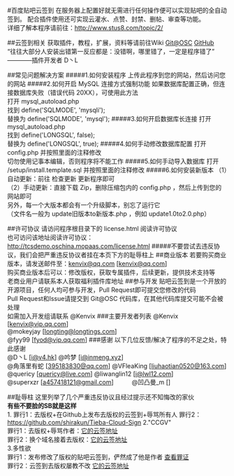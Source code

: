 #百度贴吧云签到
在服务器上配置好就无需进行任何操作便可以实现贴吧的全自动签到。     配合插件使用还可实现云灌水、点赞、封禁、删帖、审查等功能。     
详细了解本程序请前往：http://www.stus8.com/topic/2/

##云签到相关
获取插件，教程，扩展，资料等请前往Wiki [Git@OSC](https://git.oschina.net/kenvix/Tieba-Cloud-Sign/wikis/home) [GitHub](https://github.com/MoeNetwork/Tieba-Cloud-Sign/wiki)              
“往往大部分人安装出错第一反应都是：没错啊，哪里错了，一定是程序错了”  ————插件开发者 D丶L

##常见问题解决方案
#####1.如何安装程序
上传此程序到您的网站，然后访问您的网站
#####2.如何开启 MySQL 连接方式强制功能
如果数据库配置正确，但连接数据库失败（错误代码 20XX），可使用此方法     
打开   mysql_autoload.php     
找到   define('SQLMODE', 'mysqli');     
替换为 define('SQLMODE', 'mysql');
#####3.如何开启数据库长连接
打开   mysql_autoload.php     
找到   define('LONGSQL', false);     
替换为 define('LONGSQL', true); 
#####4.如何手动修改数据库配置
打开 config.php 并按照里面的注释修改     
切勿使用记事本编辑，否则程序将不能工作
#####5.如何手动导入数据库
打开 /setup/install.template.sql 并按照里面的注释修改
#####6.如何安装新版本
（1）自动更新：前往 检查更新 更新程序即可     
（2）手动更新：直接下载 Zip，删除压缩包内的 config.php ，然后上传到您的网站即可     
另外，每一个大版本都会有一个升级脚本，别忘了运行它     
（文件名一般为 update旧版本to新版本.php ，例如 update1.0to2.0.php）

##许可协议
请访问程序根目录下的 license.html 阅读许可协议     
也可访问该地址阅读许可协议：http://tcsdemo.oschina.mopaas.com/license.html
#####不要尝试去违反协议，我们会把严重违反协议者挂在本页下方的耻辱柱上
##商业版本
若要购买商业版本，请发送邮件至：kenvix@qq.com [kenvix@qq.com]              
购买商业版本后可以：修改版权，获取专属插件，后续更新，提供技术支持等         
老商业用户请联系本人获取福利插件库地址
##参与开发
贴吧云签到是一个开放的开源项目，任何人均可参与开发，Pull Request即可提交您修改的代码     
Pull Request和Issue请提交到 Git@OSC 代码库，在其他代码库提交可能不会被处理     
如需加入开发组请联系 @Kenvix 
###主要开发者列表
@Kenvix [kenvix@vip.qq.com]     
@mokeyjay [longting@longtings.com]     
@fyy99 [fyod@vip.qq.com]
###感谢
以下几位反馈/解决了程序的不足之处，特此感谢     
@D丶L [i@v4.hk]     @吟梦 [i@inmeng.xyz]     
@角落里有蛇 [395183830@qq.com]     @VFleaKing [liuhaotian0520@163.com]     
@quericy [quericy@live.com]     @liwanglin12 [i@lwl12.com]     
@superxzr [a457418121@gmail.com]　　　@凹凸曼_m []

##耻辱柱
这里列举了几个严重违反协议且经过提示还不知悔改的家伙     
**有些不要脸的SB就是这样**     
1.
  罪行1：去版权+在Github上发布去版权的云签到+辱骂所有人
  罪行2：https://github.com/shirakun/Tieba-Cloud-Sign
2."CCGV"     
  罪行1：去版权+辱骂作者：[它的云签地址](http://ccgv.me/)     
  罪行2：换个域名接着去版权：[它的云签地址](http://ccgv.party/)     
3.多性欲     
  罪行1：发布修改了版权的贴吧云签到，俨然成了他是作者 [查看罪证](http://www.asp300.com/SoftView/11/SoftView_57242.html)     
  罪行2：云签到去版权屡教不改 [它的云签地址](http://baidu.duoxingyu.pw/)   
